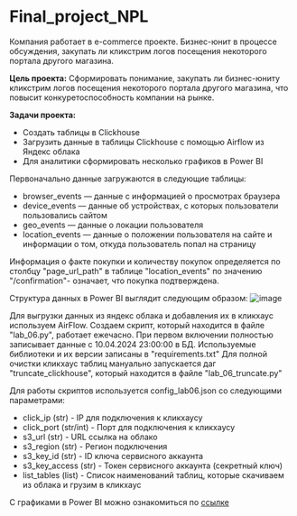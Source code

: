 # Final_project_NPL
Компания работает  в e-commerce проекте. Бизнес-юнит в процессе обсуждения, закупать ли кликстрим логов посещения некоторого портала другого магазина.

**Цель проекта:** Сформировать понимание, закупать ли бизнес-юниту кликстрим логов посещения некоторого портала другого магазина, что повысит конкуретоспособность компании на рынке.

**Задачи проекта:**
- Создать таблицы в Clickhouse
- Загрузить данные в таблицы Clickhouse с помощью Airflow из Яндекс облака
- Для аналитики сформировать несколько графиков в Power BI

Первоначально данные загружаются в следующие таблицы:
* browser_events — данные с информацией о просмотрах браузера
* device_events — данные об устройствах, с которых пользователи пользовались сайтом
* geo_events — данные о локации пользователя
* location_events —  данные о положении пользователя на сайте и информации о том, откуда пользователь попал на страницу

Информация о факте покупки и количеству покупок определяется по столбцу "page_url_path" в таблице "location_events" по значению "/confirmation"- означает, что покупка подтверждена.

Структура данных в Power BI выглядит следующим образом: ![image](https://github.com/VarvaraNow/Final_project_NPL/assets/116558491/b9d66101-bac2-4fb0-ba9f-7e3782bd0156)





Для выгрузки данных из яндекс облака и добавления их в кликхаус используем AirFlow. Создаем скрипт, который находится в файле "lab_06.py", работает ежечасно.
При первом включении полностью записывает данные с 10.04.2024 23:00:00 в БД.
Используемые библиотеки и их версии записаны в "requirements.txt"
Для полной очистки кликхаус таблиц мануально запускается даг "truncate_clickhouse", который находится в файле "lab_06_truncate.py"

Для работы скриптов используется config_lab06.json со следующими параметрами:
- click_ip (str) - IP для подключения к кликхаусу
- click_port (str/int) - Порт для подключения к кликхаусу
- s3_url (str) - URL ссылка на облако
- s3_region (str) - Регион подключения
- s3_key_id (str) - ID ключа сервисного аккаунта
- s3_key_access (str) - Токен сервисного аккаунта (секретный ключ)
- list_tables (list) - Список наименований таблиц, которые скачиваем из облака и грузим в кликхаус

С графиками в Power BI можно ознакомиться по [ссылке](https://app.powerbi.com/view?r=eyJrIjoiYmZkYTRiZmItZmRiYi00ZTZiLTliNjEtNDA1NDBkY2I0YmM1IiwidCI6IjEzN2E2YTYzLWU3OWUtNDkzMS1hZjBjLWVlYTIzMmM0MWFmNyIsImMiOjl9)
